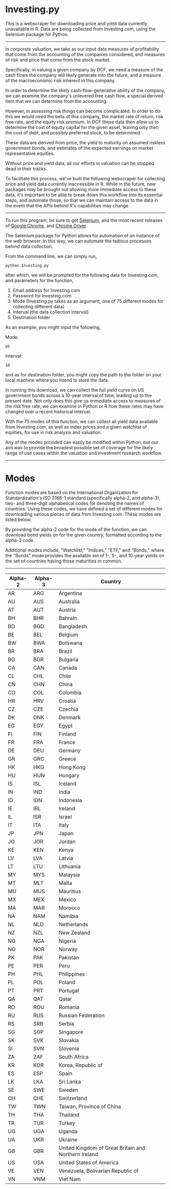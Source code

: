 # Investing.py
This is a webscraper for downloading price and yield data currently unavailable in R.
Data are being collected from Investing.com, using the Selenium package for Python.

-----------------------------------------------------------------------------------------------------------------
In corporate valuation, we take as our input data measures of profitability that come from the accounting of
the companies considered, and measures of risk and price that come from the stock market.

Specifically, in valuing a given company by DCF, we need a measure of the cash flows the company will likely generate
into the future, and a measure of the macroeconomic risk inherent in this company.

In order to determine the likely cash-flow-generative ability of the company, we can examine the company's
unlevered free cash flow, a special derived item that we can determine from the accounting.

However, in assessing risk things can become complicated. In order to do this we would need the beta
of this company, the market rate of return, risk free rate, and the equity risk premium. 
In DCF these data then allow us to determine the cost of equity capital for the given asset,
leaving only then the cost of debt, and possibly preferred stock, to be determined.

These data are derived from price, the yield to maturity on assumed riskless government bonds, and
estimates of the expected earnings on market representative equities.

Without price and yield data, all our efforts in valuation can be stopped dead in their tracks.

To facilitate this process, we've built the following webscraper for collecting price and yield data
currently inaccessible in R. While in the future, new packages may be brought out allowing more immediate
access to these data, it's important to be able to break down this workflow into its essential steps,
and automate those, so that we can maintain access to the data in the event that the APIs behind R's
capabilities may change.

-----------------------------------------------------------------------------------------------------------------


To run this program, be sure to get [Selenium](https://www.seleniumhq.org/), and the most recent releases of [Google Chrome](https://www.google.com/chrome/?brand=CHBF&utm_source=bing&utm_medium=cpc&utm_campaign=1005992%20%7C%20Chrome%20Win10%20%7C%20DR%20%7C%20ESS01%20%7C%20NA%20%7C%20US%20%7C%20en%20%7C%20Desk%20%7C%20BING%20SEM%20%7C%20BKWS%20~%20Top%20KWDS%20-%20Exact&utm_term=google%20chrome&utm_content=Google%20Chrome%20-%20Exact&ds_kid=43700010220923516&gclid=CNupzfPj--ACFduGxQIdWPcHaA&gclsrc=ds),
and [Chrome Driver](https://chromedriver.storage.googleapis.com/index.html?path=2.46/).

The Selenium package for Python allows for automation of an instance of the web browser.
In this way, we can automate the tedious processes behind data collection.

From the command line, we can simply run,

```
python Investing.py
```
after which, we will be prompted for the following data for Investing.com, and parameters for the function,

1. Email address for Investing.com
2. Password for Investing.com
3. Mode (Investing.py takes as an argument, one of 75 different modes for collecting different data)
4. Interval (the data collection interval)
5. Destination folder

As an example, you might input the following,

Mode:
```
US
```

Interval:
```
10
```

and as for destination folder, you might copy the path to the folder on your local machine where you intend to store the data.

In running this download, we can collect the full yield curve on US government bonds across a 10-year interval of time,
leading up to the present date. Not only does this give us immediate access to measures of the risk free rate,
we can examine in Python or R how these rates may have changed over a recent historical interval.

With the 75 modes of this function, we can collect all yield data available from Investing.com, as well as index
prices and a given watchlist of equities, for use in risk analysis and valuation.

Any of the modes provided can easily be modified within Python, but our aim was to provide the broadest possible set of
coverage for the likely range of use cases within the valuation and investment research workflow.

-----------------------------------------------------------------------------------------------------------------
# Modes
Function modes are based on the International Organization for Standardization's ISO 3166-1 standard (specifically alpha-2,
and alpha-3), two- and three-digit alphabetical codes for denoting the names of countries.
Using these codes, we have defined a set of different modes for downloading various pieces of data from Investing.com.
These modes are listed below.

By providing the alpha-2 code for the mode of the function, we can download bond yields on for the given country,
formatted according to the alpha-3 code.

Additional modes include, "Watchlist," "Indices," "ETF," and "Bonds," where the "Bonds" mode provides the available set of 
1-, 5-, and 10-year yields on the set of countries having those maturities in common.

-----------------------------------------------------------------------------------------------------------------

| Alpha-2 | Alpha-3 | Country                                              |
|---------|---------|------------------------------------------------------|
| AR      | ARG     | Argentina                                            |
| AU      | AUS     | Australia                                            |
| AT      | AUT     | Austria                                              |
| BH      | BHR     | Bahrain                                              |
| BD      | BGD     | Bangladesh                                           |
| BE      | BEL     | Belgium                                              |
| BW      | BWA     | Botswana                                             |
| BR      | BRA     | Brazil                                               |
| BG      | BGR     | Bulgaria                                             |
| CA      | CAN     | Canada                                               |
| CL      | CHL     | Chile                                                |
| CN      | CHN     | China                                                |
| CO      | COL     | Colombia                                             |
| HR      | HRV     | Croatia                                              |
| CZ      | CZE     | Czechia                                              |
| DK      | DNK     | Denmark                                              |
| EG      | EGY     | Egypt                                                |
| FI      | FIN     | Finland                                              |
| FR      | FRA     | France                                               |
| DE      | DEU     | Germany                                              |
| GR      | GRC     | Greece                                               |
| HK      | HKG     | Hong Kong                                            |
| HU      | HUN     | Hungary                                              |
| IS      | ISL     | Iceland                                              |
| IN      | IND     | India                                                |
| ID      | IDN     | Indonesia                                            |
| IE      | IRL     | Ireland                                              |
| IL      | ISR     | Israel                                               |
| IT      | ITA     | Italy                                                |
| JP      | JPN     | Japan                                                |
| JO      | JOR     | Jordan                                               |
| KE      | KEN     | Kenya                                                |
| LV      | LVA     | Latvia                                               |
| LT      | LTU     | Lithuania                                            |
| MY      | MYS     | Malaysia                                             |
| MT      | MLT     | Malta                                                |
| MU      | MUS     | Mauritius                                            |
| MX      | MEX     | Mexico                                               |
| MA      | MAR     | Morocco                                              |
| NA      | NAM     | Namibia                                              |
| NL      | NLD     | Netherlands                                          |
| NZ      | NZL     | New Zealand                                          |
| NG      | NGA     | Nigeria                                              |
| NO      | NOR     | Norway                                               |
| PK      | PAK     | Pakistan                                             |
| PE      | PER     | Peru                                                 |
| PH      | PHL     | Philippines                                          |
| PL      | POL     | Poland                                               |
| PT      | PRT     | Portugal                                             |
| QA      | QAT     | Qatar                                                |
| RO      | ROU     | Romania                                              |
| RU      | RUS     | Russian Federation                                   |
| RS      | SRB     | Serbia                                               |
| SG      | SGP     | Singapore                                            |
| SK      | SVK     | Slovakia                                             |
| SI      | SVN     | Slovenia                                             |
| ZA      | ZAF     | South Africa                                         |
| KR      | KOR     | Korea, Republic of                                   |
| ES      | ESP     | Spain                                                |
| LK      | LKA     | Sri Lanka                                            |
| SE      | SWE     | Sweden                                               |
| CH      | CHE     | Switzerland                                          |
| TW      | TWN     | Taiwan, Province of China                            |
| TH      | THA     | Thailand                                             |
| TR      | TUR     | Turkey                                               |
| UG      | UGA     | Uganda                                               |
| UA      | UKR     | Ukraine                                              |
| GB      | GBR     | United Kingdom of Great Britain and Northern Ireland |
| US      | USA     | United States of America                             |
| VE      | VEN     | Venezuela, Bolivarian Republic of                    |
| VN      | VNM     | Viet Nam                                             |
